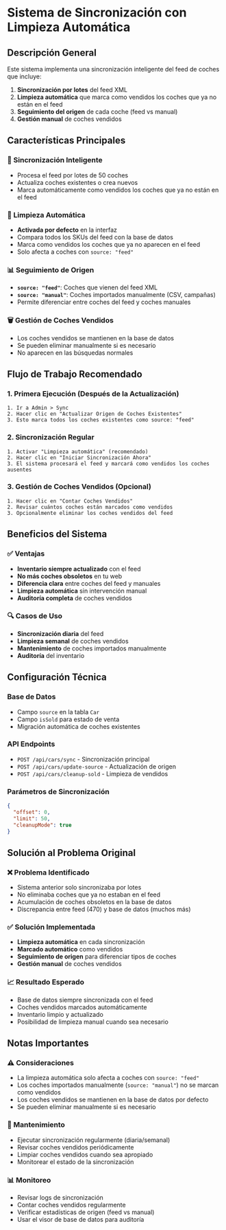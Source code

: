 # Sistema de Sincronización con Limpieza Automática

## Descripción General

Este sistema implementa una sincronización inteligente del feed de coches que incluye:

1. **Sincronización por lotes** del feed XML
2. **Limpieza automática** que marca como vendidos los coches que ya no están en el feed
3. **Seguimiento del origen** de cada coche (feed vs manual)
4. **Gestión manual** de coches vendidos

## Características Principales

### 🔄 Sincronización Inteligente
- Procesa el feed por lotes de 50 coches
- Actualiza coches existentes o crea nuevos
- Marca automáticamente como vendidos los coches que ya no están en el feed

### 🧹 Limpieza Automática
- **Activada por defecto** en la interfaz
- Compara todos los SKUs del feed con la base de datos
- Marca como vendidos los coches que ya no aparecen en el feed
- Solo afecta a coches con `source: "feed"`

### 📊 Seguimiento de Origen
- **`source: "feed"`**: Coches que vienen del feed XML
- **`source: "manual"`**: Coches importados manualmente (CSV, campañas)
- Permite diferenciar entre coches del feed y coches manuales

### 🗑️ Gestión de Coches Vendidos
- Los coches vendidos se mantienen en la base de datos
- Se pueden eliminar manualmente si es necesario
- No aparecen en las búsquedas normales

## Flujo de Trabajo Recomendado

### 1. Primera Ejecución (Después de la Actualización)
```
1. Ir a Admin > Sync
2. Hacer clic en "Actualizar Origen de Coches Existentes"
3. Esto marca todos los coches existentes como source: "feed"
```

### 2. Sincronización Regular
```
1. Activar "Limpieza automática" (recomendado)
2. Hacer clic en "Iniciar Sincronización Ahora"
3. El sistema procesará el feed y marcará como vendidos los coches ausentes
```

### 3. Gestión de Coches Vendidos (Opcional)
```
1. Hacer clic en "Contar Coches Vendidos"
2. Revisar cuántos coches están marcados como vendidos
3. Opcionalmente eliminar los coches vendidos del feed
```

## Beneficios del Sistema

### ✅ Ventajas
- **Inventario siempre actualizado** con el feed
- **No más coches obsoletos** en tu web
- **Diferencia clara** entre coches del feed y manuales
- **Limpieza automática** sin intervención manual
- **Auditoría completa** de coches vendidos

### 🔍 Casos de Uso
- **Sincronización diaria** del feed
- **Limpieza semanal** de coches vendidos
- **Mantenimiento** de coches importados manualmente
- **Auditoría** del inventario

## Configuración Técnica

### Base de Datos
- Campo `source` en la tabla `Car`
- Campo `isSold` para estado de venta
- Migración automática de coches existentes

### API Endpoints
- `POST /api/cars/sync` - Sincronización principal
- `POST /api/cars/update-source` - Actualización de origen
- `POST /api/cars/cleanup-sold` - Limpieza de vendidos

### Parámetros de Sincronización
```json
{
  "offset": 0,
  "limit": 50,
  "cleanupMode": true
}
```

## Solución al Problema Original

### ❌ Problema Identificado
- Sistema anterior solo sincronizaba por lotes
- No eliminaba coches que ya no estaban en el feed
- Acumulación de coches obsoletos en la base de datos
- Discrepancia entre feed (470) y base de datos (muchos más)

### ✅ Solución Implementada
- **Limpieza automática** en cada sincronización
- **Marcado automático** como vendidos
- **Seguimiento de origen** para diferenciar tipos de coches
- **Gestión manual** de coches vendidos

### 📈 Resultado Esperado
- Base de datos siempre sincronizada con el feed
- Coches vendidos marcados automáticamente
- Inventario limpio y actualizado
- Posibilidad de limpieza manual cuando sea necesario

## Notas Importantes

### ⚠️ Consideraciones
- La limpieza automática solo afecta a coches con `source: "feed"`
- Los coches importados manualmente (`source: "manual"`) no se marcan como vendidos
- Los coches vendidos se mantienen en la base de datos por defecto
- Se pueden eliminar manualmente si es necesario

### 🔧 Mantenimiento
- Ejecutar sincronización regularmente (diaria/semanal)
- Revisar coches vendidos periódicamente
- Limpiar coches vendidos cuando sea apropiado
- Monitorear el estado de la sincronización

### 📊 Monitoreo
- Revisar logs de sincronización
- Contar coches vendidos regularmente
- Verificar estadísticas de origen (feed vs manual)
- Usar el visor de base de datos para auditoría
